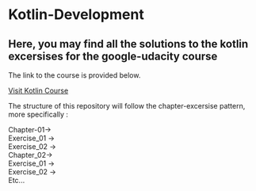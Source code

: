 # Kotlin-Development

<h2>Here, you may find all the solutions to the kotlin excersises for the google-udacity course</h2>

<p>The link to the course is provided below.</p>
<a href="https://classroom.udacity.com/courses/ud9012">Visit Kotlin Course</a>

<p>The structure of this repository will follow the chapter-excersise pattern, more specifically :<p>
<p>Chapter-01-></br>
<span>             </span>Exercise_01 -></br>
<span>             </span>Exercise_02 -></br>
   Chapter_02-></br>
<span>             </span>Exercise_01 -></br>
<span>             </span>Exercise_02 -></br>
  Etc...</p>
